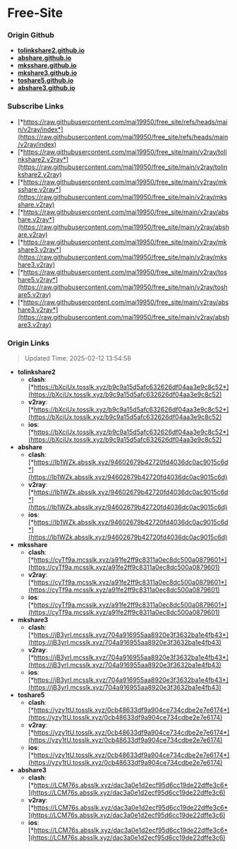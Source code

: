 # Free-Site

### Origin Github

- [**tolinkshare2.github.io**](https://github.com/tolinkshare2/tolinkshare2.github.io)
- [**abshare.github.io**](https://github.com/abshare/abshare.github.io)
- [**mksshare.github.io**](https://github.com/mksshare/mksshare.github.io)
- [**mkshare3.github.io**](https://github.com/mkshare3/mkshare3.github.io)
- [**toshare5.github.io**](https://github.com/toshare5/toshare5.github.io)
- [**abshare3.github.io**](https://github.com/abshare3/abshare3.github.io)

### Subscribe Links

- [*https://raw.githubusercontent.com/mai19950/free_site/refs/heads/main/v2ray/index*](https://raw.githubusercontent.com/mai19950/free_site/refs/heads/main/v2ray/index)
- [*https://raw.githubusercontent.com/mai19950/free_site/main/v2ray/tolinkshare2.v2ray*](https://raw.githubusercontent.com/mai19950/free_site/main/v2ray/tolinkshare2.v2ray)
- [*https://raw.githubusercontent.com/mai19950/free_site/main/v2ray/mksshare.v2ray*](https://raw.githubusercontent.com/mai19950/free_site/main/v2ray/mksshare.v2ray)
- [*https://raw.githubusercontent.com/mai19950/free_site/main/v2ray/abshare.v2ray*](https://raw.githubusercontent.com/mai19950/free_site/main/v2ray/abshare.v2ray)
- [*https://raw.githubusercontent.com/mai19950/free_site/main/v2ray/mkshare3.v2ray*](https://raw.githubusercontent.com/mai19950/free_site/main/v2ray/mkshare3.v2ray)
- [*https://raw.githubusercontent.com/mai19950/free_site/main/v2ray/toshare5.v2ray*](https://raw.githubusercontent.com/mai19950/free_site/main/v2ray/toshare5.v2ray)
- [*https://raw.githubusercontent.com/mai19950/free_site/main/v2ray/abshare3.v2ray*](https://raw.githubusercontent.com/mai19950/free_site/main/v2ray/abshare3.v2ray)

### Origin Links

> Updated Time: 2025-02-12 13:54:58

- **tolinkshare2**
  - **clash**: [*https://bXciUx.tosslk.xyz/b9c9a15d5afc632626df04aa3e9c8c52*](https://bXciUx.tosslk.xyz/b9c9a15d5afc632626df04aa3e9c8c52)
  - **v2ray**: [*https://bXciUx.tosslk.xyz/b9c9a15d5afc632626df04aa3e9c8c52*](https://bXciUx.tosslk.xyz/b9c9a15d5afc632626df04aa3e9c8c52)
  - **ios**: [*https://bXciUx.tosslk.xyz/b9c9a15d5afc632626df04aa3e9c8c52*](https://bXciUx.tosslk.xyz/b9c9a15d5afc632626df04aa3e9c8c52)
- **abshare**
  - **clash**: [*https://Ib1WZk.absslk.xyz/94602679b42720fd4036dc0ac9015c6d*](https://Ib1WZk.absslk.xyz/94602679b42720fd4036dc0ac9015c6d)
  - **v2ray**: [*https://Ib1WZk.absslk.xyz/94602679b42720fd4036dc0ac9015c6d*](https://Ib1WZk.absslk.xyz/94602679b42720fd4036dc0ac9015c6d)
  - **ios**: [*https://Ib1WZk.absslk.xyz/94602679b42720fd4036dc0ac9015c6d*](https://Ib1WZk.absslk.xyz/94602679b42720fd4036dc0ac9015c6d)
- **mksshare**
  - **clash**: [*https://cyTf9a.mcsslk.xyz/a91fe2ff9c8311a0ec8dc500a0879601*](https://cyTf9a.mcsslk.xyz/a91fe2ff9c8311a0ec8dc500a0879601)
  - **v2ray**: [*https://cyTf9a.mcsslk.xyz/a91fe2ff9c8311a0ec8dc500a0879601*](https://cyTf9a.mcsslk.xyz/a91fe2ff9c8311a0ec8dc500a0879601)
  - **ios**: [*https://cyTf9a.mcsslk.xyz/a91fe2ff9c8311a0ec8dc500a0879601*](https://cyTf9a.mcsslk.xyz/a91fe2ff9c8311a0ec8dc500a0879601)
- **mkshare3**
  - **clash**: [*https://jB3yrI.mcsslk.xyz/704a916955aa8920e3f3632ba1e4fb43*](https://jB3yrI.mcsslk.xyz/704a916955aa8920e3f3632ba1e4fb43)
  - **v2ray**: [*https://jB3yrI.mcsslk.xyz/704a916955aa8920e3f3632ba1e4fb43*](https://jB3yrI.mcsslk.xyz/704a916955aa8920e3f3632ba1e4fb43)
  - **ios**: [*https://jB3yrI.mcsslk.xyz/704a916955aa8920e3f3632ba1e4fb43*](https://jB3yrI.mcsslk.xyz/704a916955aa8920e3f3632ba1e4fb43)
- **toshare5**
  - **clash**: [*https://yzy1tU.tosslk.xyz/0cb48633df9a904ce734cdbe2e7e6174*](https://yzy1tU.tosslk.xyz/0cb48633df9a904ce734cdbe2e7e6174)
  - **v2ray**: [*https://yzy1tU.tosslk.xyz/0cb48633df9a904ce734cdbe2e7e6174*](https://yzy1tU.tosslk.xyz/0cb48633df9a904ce734cdbe2e7e6174)
  - **ios**: [*https://yzy1tU.tosslk.xyz/0cb48633df9a904ce734cdbe2e7e6174*](https://yzy1tU.tosslk.xyz/0cb48633df9a904ce734cdbe2e7e6174)
- **abshare3**
  - **clash**: [*https://LCM76s.absslk.xyz/dac3a0e1d2ecf95d6cc19de22dffe3c6*](https://LCM76s.absslk.xyz/dac3a0e1d2ecf95d6cc19de22dffe3c6)
  - **v2ray**: [*https://LCM76s.absslk.xyz/dac3a0e1d2ecf95d6cc19de22dffe3c6*](https://LCM76s.absslk.xyz/dac3a0e1d2ecf95d6cc19de22dffe3c6)
  - **ios**: [*https://LCM76s.absslk.xyz/dac3a0e1d2ecf95d6cc19de22dffe3c6*](https://LCM76s.absslk.xyz/dac3a0e1d2ecf95d6cc19de22dffe3c6)
